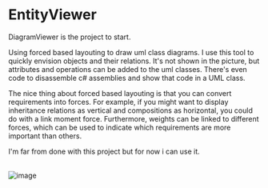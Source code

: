 # EntityViewer

DiagramViewer is the project to start.

Using forced based layouting to draw uml class diagrams. I use this tool to quickly envision objects and their relations. It's not shown in the picture, but attributes and operations can be added to the uml classes. There's even code to disassemble c# assemblies and show that code in a UML class.
<br>

The nice thing about forced based layouting is that you can convert requirements into forces. For example, if you might want to display inheritance relations as vertical and compositions as horizontal, you could do with a link moment force. Furthermore, weights can be linked to different forces, which can be used to indicate which requirements are more important than others.
<br>

I'm far from done with this project but for now i can use it.
<br>
<br>

![image](https://github.com/rvandaal/EntityViewer/assets/8653718/716b24f3-f6dc-443e-a2fa-3bad0901f779)

